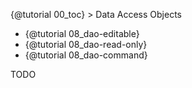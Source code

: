 {@tutorial 00_toc} > Data Access Objects

* {@tutorial 08_dao-editable}
* {@tutorial 08_dao-read-only}
* {@tutorial 08_dao-command}

TODO
